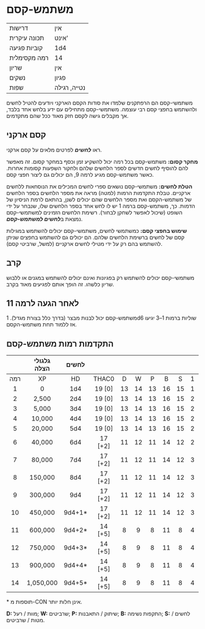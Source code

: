 # משתמש-קסם

|                 |                   |
| --------------- | ----------------- |
| דרישות          | אין               |
| תכונה עיקרית    | אינט'             |
| קוביות פגיעה    | 1d4               |
| רמה מקסימלית    | 14                |
| שריון           | אין               |
| נשקים           | פגיון             |
| שפות            | נטייה, רגילה      |

משתמשי-קסם הם הרפתקנים שלמדו את סודות הקסם הארקני ויודעים להטיל לחשים ולהשתמש בחפצי קסם רבי עוצמה. משתמשי-קסם מתחילים עם ידע בלחש אחד בלבד, אך מקבלים גישה לקסם חזק מאוד ככל שהם מתקדמים.

## קסם ארקני

ראו ***לחשים*** לפרטים מלאים על קסם ארקני.

**מחקר קסום:** משתמש-קסם בכל רמה יכול להשקיע זמן וכסף במחקר קסום. זה מאפשר להם להוסיף לחשים חדשים לספר הלחשים שלהם ולחקור השפעות קסומות אחרות. כאשר משתמש-קסם מגיע לרמה 9, הם יכולים גם ליצור חפצי קסם.

**הטלת לחשים:** משתמשי-קסם נושאים ספרי לחשים המכילים את הנוסחאות ללחשים ארקניים. טבלת התקדמות הרמות (למטה) מראה את מספר הלחשים בספר הלחשים של משתמש-הקסם ואת מספר הלחשים שהם יכולים לשנן, בהתאם לרמת הניסיון של הדמות. כך, משתמש-קסם ברמה 1 יש לו לחש אחד בספר הלחשים שלו, שנבחר על ידי השופט (שיכול לאפשר לשחקן לבחור). רשימת הלחשים הזמינים למשתמשי-קסם נמצאת ב***לחשים למשתמש-קסם***.

**שימוש בחפצי קסם:** כמשתמשי לחשים, משתמשי-קסם יכולים להשתמש במגילות קסם של לחשים ברשימת הלחשים שלהם. הם יכולים גם להשתמש בחפצים שניתן להשתמש בהם רק על ידי מטילי לחשים ארקניים (למשל, שרביטי קסם).

## קרב

משתמשי-קסם יכולים להשתמש רק בפגיונות ואינם יכולים להשתמש במגנים או ללבוש שריון כלשהו. זה הופך אותם לפגיעים מאוד בקרב.

## לאחר הגעה לרמה 11

משתמש-קסם יכול לבנות מבצר (בדרך כלל בצורת מגדל). 1d6 שוליות ברמות 1–3 יגיעו אז ללמוד תחת משתמש-הקסם.

## התקדמות רמות משתמש-קסם

|       | גלגולי הצלה | לחשים |         |      |      |      |      |      |      |      |      |      |      |      |
| :---: | :---------: | :---: | :-----: | :--: | :--: | :--: | :--: | :--: | :--: | :--: | :--: | :--: | :--: | :--: |
| רמה   |      XP     |   HD  |  THAC0  |  D   |  W   |  P   |  B   |  S   |  1   |  2   |  3   |  4   |  5   |  6   |
|   1   |       0     |  1d4  | 19 [0]  |  13  |  14  |  13  |  16  |  15  |  1   |  —   |  —   |  —   |  —   |  —   |
|   2   |     2,500   |  2d4  | 19 [0]  |  13  |  14  |  13  |  16  |  15  |  2   |  —   |  —   |  —   |  —   |  —   |
|   3   |     5,000   |  3d4  | 19 [0]  |  13  |  14  |  13  |  16  |  15  |  2   |  1   |  —   |  —   |  —   |  —   |
|   4   |    10,000   |  4d4  | 19 [0]  |  13  |  14  |  13  |  16  |  15  |  2   |  2   |  —   |  —   |  —   |  —   |
|   5   |    20,000   |  5d4  | 19 [0]  |  13  |  14  |  13  |  16  |  15  |  2   |  2   |  1   |  —   |  —   |  —   |
|   6   |    40,000   |  6d4  | 17 [+2] |  11  |  12  |  11  |  14  |  12  |  2   |  2   |  2   |  —   |  —   |  —   |
|   7   |    80,000   |  7d4  | 17 [+2] |  11  |  12  |  11  |  14  |  12  |  3   |  2   |  2   |  1   |  —   |  —   |
|   8   |    150,000  |  8d4  | 17 [+2] |  11  |  12  |  11  |  14  |  12  |  3   |  3   |  2   |  2   |  —   |  —   |
|   9   |    300,000  |  9d4  | 17 [+2] |  11  |  12  |  11  |  14  |  12  |  3   |  3   |  3   |  2   |  1   |  —   |
|  10   |    450,000  | 9d4+1*| 17 [+2] |  11  |  12  |  11  |  14  |  12  |  3   |  3   |  3   |  3   |  2   |  —   |
|  11   |    600,000  | 9d4+2*| 14 [+5] |  8   |  9   |  8   |  11  |  8   |  4   |  3   |  3   |  3   |  2   |  1   |
|  12   |    750,000  | 9d4+3*| 14 [+5] |  8   |  9   |  8   |  11  |  8   |  4   |  4   |  3   |  3   |  3   |  2   |
|  13   |    900,000  | 9d4+4*| 14 [+5] |  8   |  9   |  8   |  11  |  8   |  4   |  4   |  4   |  3   |  3   |  3   |
|  14   |   1,050,000 | 9d4+5*| 14 [+5] |  8   |  9   |  8   |  11  |  8   |  4   |  4   |  4   |  4   |  3   |  3   |

\* תוספות מ-CON אינן חלות יותר.

**D:** מוות / רעל; **W:** שרביטים; **P:** שיתוק / התאבנות; **B:** התקפות נשימה; **S:** לחשים / מטות / שרביטים.